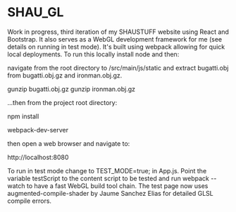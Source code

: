 # SHAU_GL
Work in progress, third iteration of my SHAUSTUFF website using React and Bootstrap. It also serves as a WebGL development framework for me (see details on running in test mode). It's built using webpack allowing for quick local deployments. To run this locally install node and then:

navigate from the root directory to /src/main/js/static and extract bugatti.obj from bugatti.obj.gz and ironman.obj.gz.

gunzip bugatti.obj.gz
gunzip ironman.obj.gz

...then from the project root directory:

npm install

webpack-dev-server

then open a web browser and navigate to:

http://localhost:8080

To run in test mode change to TEST_MODE=true; in App.js. Point the variable testScript to the content script to be tested and run webpack --watch to have a fast WebGL build tool chain. The test page now uses augmented-compile-shader by Jaume Sanchez Elias for detailed GLSL compile errors. 
